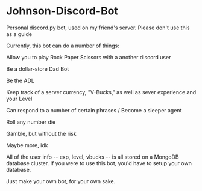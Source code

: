 # Johnson-Discord-Bot
Personal discord.py bot, used on my friend's server. Please don't use this as a guide

Currently, this bot can do a number of things:

  Allow you to play Rock Paper Scissors with a another discord user
  
  Be a dollar-store Dad Bot
  
  Be the ADL
  
  Keep track of a server currency, "V-Bucks," as well as sever experience and your Level
  
  Can respond to a number of certain phrases / Become a sleeper agent
  
  Roll any number die
  
  Gamble, but without the risk
  
  Maybe more, idk
  
All of the user info -- exp, level, vbucks -- is all stored on a MongoDB database cluster. If you were to use this bot, you'd have to setup your own database. 

Just make your own bot, for your own sake.
  

